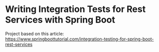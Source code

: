 # Writing Integration Tests for Rest Services with Spring Boot

Project based on this article: https://www.springboottutorial.com/integration-testing-for-spring-boot-rest-services
